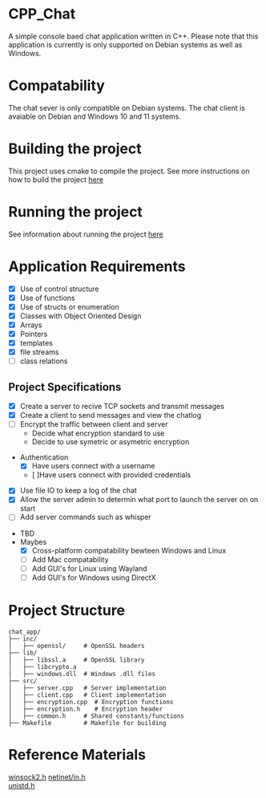 # CPP_Chat
A simple console baed chat application written in C++. Please note that this application is currently is only supported on Debian systems as well as Windows.
# Compatability
The chat sever is only compatible on Debian systems. The chat client is avaiable on Debian and Windows 10 and 11 systems.

# Building the project
This project uses cmake to compile the project.
See more instructions on how to build the project [here](./BUILD.md)
# Running the project
See information about running the project [here](./RUN.md)
# Application Requirements
 - [X] Use of control structure
 - [X] Use of functions
 - [X] Use of structs or enumeration
 - [X] Classes with Object Oriented Design
 - [X] Arrays
 - [X] Pointers
 - [X] templates
 - [X] file streams
 - [ ] class relations 
## Project Specifications
 - [X] Create a server to recive TCP sockets and transmit messages
 - [X] Create a client to send messages and view the chatlog
 - [ ] Encrypt the traffic between client and server
   - Decide what encryption standard to use
   - Decide to use symetric or asymetric encryption
 - Authentication
   - [X] Have users connect with a username
   - [ ]Have users connect with provided credentials
 - [X] Use file IO to keep a log of the chat
 - [X] Allow the server admin to determin what port to launch the server on on start
 -  [ ] Add server commands such as whisper
 - TBD
 - Maybes
   - [X] Cross-platform compatability bewteen Windows and Linux
   - [ ] Add Mac compatability
   - [ ] Add GUI's for Linux using Wayland
   - [ ] Add GUI's for Windows using DirectX

# Project Structure
```
chat_app/
├── inc/
│   ├── openssl/     # OpenSSL headers
├── lib/
│   ├── libssl.a     # OpenSSL library
│   ├── libcrypto.a
|   ├── windows.dll  # Windows .dll files
├── src/
│   ├── server.cpp   # Server implementation
│   ├── client.cpp   # Client implementation
│   ├── encryption.cpp  # Encryption functions
│   ├── encryption.h    # Encryption header
│   ├── common.h     # Shared constants/functions
├── Makefile         # Makefile for building
```

# Reference Materials
[winsock2.h](https://learn.microsoft.com/en-us/windows/win32/winsock/windows-sockets-start-page-2)
[netinet/in.h](https://man7.org/linux/man-pages/man0/netinet_in.h.0p.html) <br>
[unistd.h](https://www.man7.org/linux/man-pages/man0/unistd.h.0p.html)
